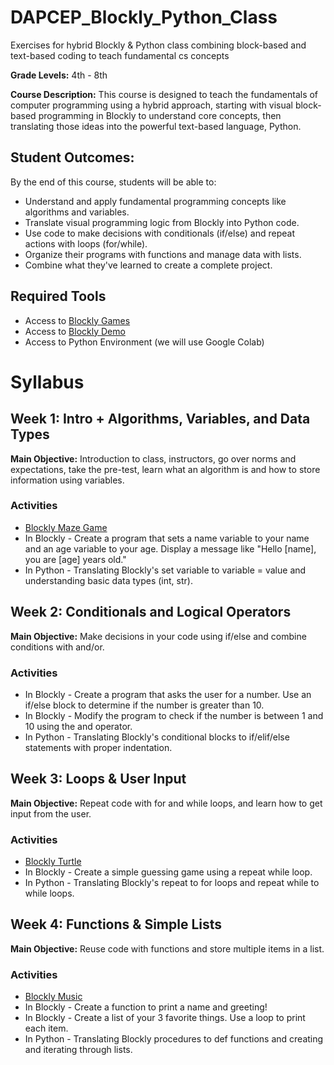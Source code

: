 # DAPCEP_Blockly_Python_Class
Exercises for hybrid Blockly &amp; Python class combining block-based and text-based coding to teach fundamental cs concepts

**Grade Levels:** 4th - 8th

**Course Description:** This course is designed to teach the fundamentals of computer programming using a hybrid approach, starting with visual block-based programming in Blockly to understand core concepts, then translating those ideas into the powerful text-based language, Python.

## Student Outcomes: 
By the end of this course, students will be able to:
- Understand and apply fundamental programming concepts like algorithms and variables.
- Translate visual programming logic from Blockly into Python code.
- Use code to make decisions with conditionals (if/else) and repeat actions with loops (for/while).
- Organize their programs with functions and manage data with lists.
- Combine what they've learned to create a complete project.

## Required Tools
- Access to [Blockly Games](https://blockly.games/)
- Access to [Blockly Demo](https://blockly-demo.appspot.com/static/demos/code/index.html)
- Access to Python Environment (we will use Google Colab)

# Syllabus
## Week 1: Intro + Algorithms, Variables, and Data Types
**Main Objective:** Introduction to class, instructors, go over norms and expectations, take the pre-test, learn what an algorithm is and how to store information using variables.

### Activities
- [Blockly Maze Game](https://blockly.games/maze)
- In Blockly - Create a program that sets a name variable to your name and an age variable to your age. Display a message like "Hello [name], you are [age] years old."
- In Python - Translating Blockly's set variable to variable = value and understanding basic data types (int, str).

## Week 2: Conditionals and Logical Operators
**Main Objective:** Make decisions in your code using if/else and combine conditions with and/or.
### Activities
- In Blockly - Create a program that asks the user for a number. Use an if/else block to determine if the number is greater than 10.
- In Blockly - Modify the program to check if the number is between 1 and 10 using the and operator.
- In Python - Translating Blockly's conditional blocks to if/elif/else statements with proper indentation.

## Week 3: Loops & User Input
**Main Objective:** Repeat code with for and while loops, and learn how to get input from the user.
### Activities
- [Blockly Turtle](https://blockly.games/turtle?lang=en)
- In Blockly - Create a simple guessing game using a repeat while loop.
- In Python - Translating Blockly's repeat to for loops and repeat while to while loops.

## Week 4: Functions & Simple Lists
**Main Objective:** Reuse code with functions and store multiple items in a list.
### Activities
- [Blockly Music](https://blockly.games/music?lang=en)
- In Blockly - Create a function to print a name and greeting!
- In Blockly - Create a list of your 3 favorite things. Use a loop to print each item.
- In Python - Translating Blockly procedures to def functions and creating and iterating through lists.





